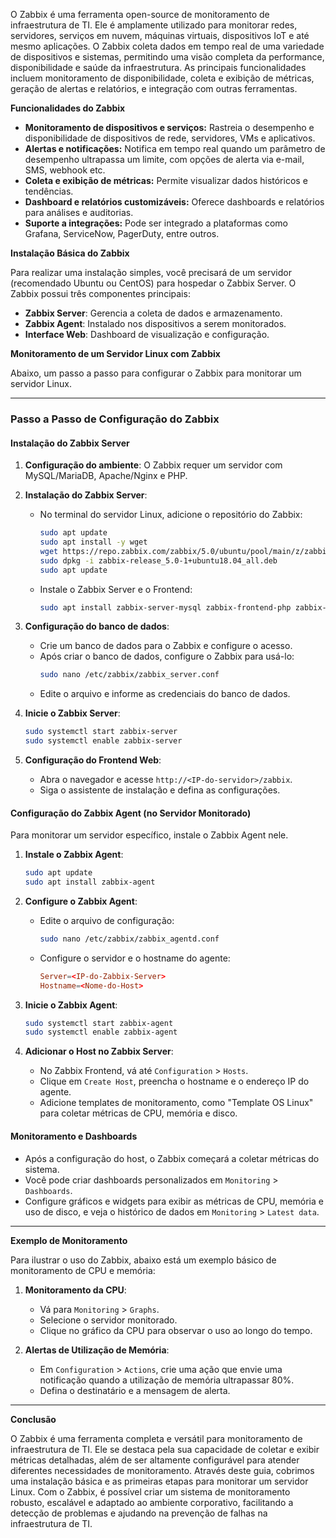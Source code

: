 
O Zabbix é uma ferramenta open-source de monitoramento de infraestrutura de TI. Ele é amplamente utilizado para monitorar redes, servidores, serviços em nuvem, máquinas virtuais, dispositivos IoT e até mesmo aplicações. O Zabbix coleta dados em tempo real de uma variedade de dispositivos e sistemas, permitindo uma visão completa da performance, disponibilidade e saúde da infraestrutura. As principais funcionalidades incluem monitoramento de disponibilidade, coleta e exibição de métricas, geração de alertas e relatórios, e integração com outras ferramentas.

**Funcionalidades do Zabbix**

- **Monitoramento de dispositivos e serviços:** Rastreia o desempenho e disponibilidade de dispositivos de rede, servidores, VMs e aplicativos.
- **Alertas e notificações:** Notifica em tempo real quando um parâmetro de desempenho ultrapassa um limite, com opções de alerta via e-mail, SMS, webhook etc.
- **Coleta e exibição de métricas:** Permite visualizar dados históricos e tendências.
- **Dashboard e relatórios customizáveis:** Oferece dashboards e relatórios para análises e auditorias.
- **Suporte a integrações:** Pode ser integrado a plataformas como Grafana, ServiceNow, PagerDuty, entre outros.

**Instalação Básica do Zabbix**

Para realizar uma instalação simples, você precisará de um servidor (recomendado Ubuntu ou CentOS) para hospedar o Zabbix Server. O Zabbix possui três componentes principais:
- **Zabbix Server**: Gerencia a coleta de dados e armazenamento.
- **Zabbix Agent**: Instalado nos dispositivos a serem monitorados.
- **Interface Web**: Dashboard de visualização e configuração.

**Monitoramento de um Servidor Linux com Zabbix**

Abaixo, um passo a passo para configurar o Zabbix para monitorar um servidor Linux.

---

### Passo a Passo de Configuração do Zabbix

#### Instalação do Zabbix Server
1. **Configuração do ambiente**: O Zabbix requer um servidor com MySQL/MariaDB, Apache/Nginx e PHP.
   
2. **Instalação do Zabbix Server**:
   - No terminal do servidor Linux, adicione o repositório do Zabbix:
     ```bash
     sudo apt update
     sudo apt install -y wget
     wget https://repo.zabbix.com/zabbix/5.0/ubuntu/pool/main/z/zabbix-release/zabbix-release_5.0-1+ubuntu18.04_all.deb
     sudo dpkg -i zabbix-release_5.0-1+ubuntu18.04_all.deb
     sudo apt update
     ```
   - Instale o Zabbix Server e o Frontend:
     ```bash
     sudo apt install zabbix-server-mysql zabbix-frontend-php zabbix-apache-conf zabbix-agent
     ```

3. **Configuração do banco de dados**:
   - Crie um banco de dados para o Zabbix e configure o acesso.
   - Após criar o banco de dados, configure o Zabbix para usá-lo:
     ```bash
     sudo nano /etc/zabbix/zabbix_server.conf
     ```
   - Edite o arquivo e informe as credenciais do banco de dados.

4. **Inicie o Zabbix Server**:
   ```bash
   sudo systemctl start zabbix-server
   sudo systemctl enable zabbix-server
   ```

5. **Configuração do Frontend Web**:
   - Abra o navegador e acesse `http://<IP-do-servidor>/zabbix`.
   - Siga o assistente de instalação e defina as configurações.

#### Configuração do Zabbix Agent (no Servidor Monitorado)

Para monitorar um servidor específico, instale o Zabbix Agent nele.
1. **Instale o Zabbix Agent**:
   ```bash
   sudo apt update
   sudo apt install zabbix-agent
   ```

2. **Configure o Zabbix Agent**:
   - Edite o arquivo de configuração:
     ```bash
     sudo nano /etc/zabbix/zabbix_agentd.conf
     ```
   - Configure o servidor e o hostname do agente:
     ```conf
     Server=<IP-do-Zabbix-Server>
     Hostname=<Nome-do-Host>
     ```
   
3. **Inicie o Zabbix Agent**:
   ```bash
   sudo systemctl start zabbix-agent
   sudo systemctl enable zabbix-agent
   ```

4. **Adicionar o Host no Zabbix Server**:
   - No Zabbix Frontend, vá até `Configuration` > `Hosts`.
   - Clique em `Create Host`, preencha o hostname e o endereço IP do agente.
   - Adicione templates de monitoramento, como "Template OS Linux" para coletar métricas de CPU, memória e disco.

#### Monitoramento e Dashboards

- Após a configuração do host, o Zabbix começará a coletar métricas do sistema. 
- Você pode criar dashboards personalizados em `Monitoring` > `Dashboards`.
- Configure gráficos e widgets para exibir as métricas de CPU, memória e uso de disco, e veja o histórico de dados em `Monitoring` > `Latest data`.

---

**Exemplo de Monitoramento**

Para ilustrar o uso do Zabbix, abaixo está um exemplo básico de monitoramento de CPU e memória:

1. **Monitoramento da CPU**:
   - Vá para `Monitoring` > `Graphs`.
   - Selecione o servidor monitorado.
   - Clique no gráfico da CPU para observar o uso ao longo do tempo.

2. **Alertas de Utilização de Memória**:
   - Em `Configuration` > `Actions`, crie uma ação que envie uma notificação quando a utilização de memória ultrapassar 80%.
   - Defina o destinatário e a mensagem de alerta.

---

**Conclusão**

O Zabbix é uma ferramenta completa e versátil para monitoramento de infraestrutura de TI. Ele se destaca pela sua capacidade de coletar e exibir métricas detalhadas, além de ser altamente configurável para atender diferentes necessidades de monitoramento. Através deste guia, cobrimos uma instalação básica e as primeiras etapas para monitorar um servidor Linux. Com o Zabbix, é possível criar um sistema de monitoramento robusto, escalável e adaptado ao ambiente corporativo, facilitando a detecção de problemas e ajudando na prevenção de falhas na infraestrutura de TI.
